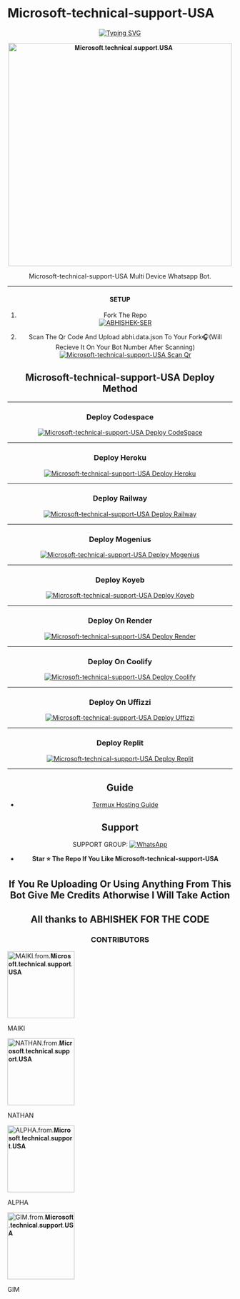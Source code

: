 # Microsoft-technical-support-USA
   
<div align="center">
<a href="https://git.io/typing-svg"><img src="https://readme-typing-svg.demolab.com?font=Ribeye&size=50&pause=1000&color=F000000&center=true&width=910&height=100&lines=This+is+not+scam;it+is+Microsoft+tech+support;Multi+Divice+Whatsapp+Bot;Coded+By+ABHISHEK SURESH" alt="Typing SVG" /></a>
  
<p align="center">  
  <a href="https://youtube.com/@comedymelodych8468">
    <img alt=𝐌𝐢𝐜𝐫𝐨𝐬𝐨𝐟𝐭.𝐭𝐞𝐜𝐡𝐧𝐢𝐜𝐚𝐥.𝐬𝐮𝐩𝐩𝐨𝐫𝐭.𝐔𝐒𝐀 height="500" src="https://telegra.ph/file/01a960fece02b9c0728f3.jpg">
   
</a> 
    
</p>
<p align="center">
<a 

####  
Microsoft-technical-support-USA Multi Device Whatsapp Bot.

***

#### SETUP

1. Fork The Repo
    <br>
<a href="https://github.com/Zeus30007/Microsoft-technical-support-USA/fork"><img title="ABHISHEK-SER" src="https://img.shields.io/badge/FORK ABHISHEK SER-h?color=black&style=for-the-badge&logo=stackshare"></a>

2. Scan The Qr Code And Upload abhi.data.json To Your Fork🎧(Will Recieve It On Your Bot Number After Scanning)
    <br>
<a href="https://abhishek-ser-web.vercel.app/"><img title="Microsoft-technical-support-USA Scan Qr" src="https://img.shields.io/badge/SCAN QR CODE-h?color=black&style=for-the-badge&logo=msi"></a>



## Microsoft-technical-support-USA Deploy Method

-------

### Deploy Codespace

<a href="https://github.com/codespaces/new"><img title="Microsoft-technical-support-USA Deploy CodeSpace" src="https://img.shields.io/badge/DEPLOY CODESPACE-h?color=black&style=for-the-badge&logo=visualstudiocode"></a>

---
### Deploy Heroku 

<a href="https://heroku.com/deploy?template=https://github.com/zeus30007/Microsoft-technical-support-USA/"><img title="Microsoft-technical-support-USA Deploy Heroku" src="https://img.shields.io/badge/DEPLOY HEROKU-h?color=black&style=for-the-badge&logo=heroku"></a>

---
### Deploy Railway

<a href="https://railway.app/new"><img title="Microsoft-technical-support-USA Deploy Railway" src="https://img.shields.io/badge/DEPLOY RAILWAY-h?color=black&style=for-the-badge&logo=Railway"></a>

---
### Deploy Mogenius

<a href="https://studio.mogenius.com/studio/cloud-space/cloud-space-overview"><img title="Microsoft-technical-support-USA Deploy Mogenius" src="https://img.shields.io/badge/DEPLOY MOGENIUS-h?color=black&style=for-the-badge&logo=genius"></a>


---
### Deploy Koyeb

<a href="https://app.koyeb.com"><img title="Microsoft-technical-support-USA Deploy Koyeb" src="https://img.shields.io/badge/DEPLOY KOYEB-h?color=black&style=for-the-badge&logo=koyeb"></a>

---
### Deploy On Render

<a href='https://dashboard.render.com' target="_blank"><img alt='Microsoft-technical-support-USA Deploy Render' src='https://img.shields.io/badge/-DEPLOY RENDER-black?style=for-the-badge&logo=render'/></a>

---
### Deploy On Coolify

<a href='https://coolify.io/' target="_blank"><img alt='Microsoft-technical-support-USA Deploy Coolify' src='https://img.shields.io/badge/-DEPLOY COOLIFY-black?style=for-the-badge&logo=C'/></a>

---
### Deploy On Uffizzi

<a href='https://www.uffizzi.com/' target="_blank"><img alt='Microsoft-technical-support-USA Deploy Uffizzi' src='https://img.shields.io/badge/-DEPLOY UFFIZZI-black?style=for-the-badge&logo=D'/></a>

---
### Deploy Replit

<a href="https://replit.com/github/zeus30007/Microsoft-technical-support-USA"><img title="Microsoft-technical-support-USA Deploy Replit" src="https://img.shields.io/badge/DEPLOY REPLIT-h?color=black&style=for-the-badge&logo=Replit"></a>

---
 ## Guide

 - [Termux Hosting Guide](https://github.com/zeus30007/Microsoft-technical-support-USA/blob/main/Termux-Guide.md)
 
 
 ## Support

SUPPORT GROUP: <a href="https://chat.whatsapp.com/EdSxYq8IblP2Iv5Vc0UBwd"><img alt="WhatsApp" src="https://camo.githubusercontent.com/2157131829ac512183ee8f8b6c6f803688a4cc66a2e686602844e80478401a7c/68747470733a2f2f696d672e736869656c64732e696f2f62616467652f4a6f696e2047726f75702d3235443336363f7374796c653d666f722d7468652d6261646765266c6f676f3d7768617473617070266c6f676f436f6c6f723d7768697465"/></a>

- **Star ⭐ The Repo If You Like Microsoft-technical-support-USA**

 ## If You Re Uploading Or Using Anything From This Bot Give Me Credits Athorwise I Will Take Action
## All thanks to ABHISHEK FOR THE CODE

### CONTRIBUTORS

<p align="left">  
  <a href="https://youtube.com/@comedymelodych8468">
    <img alt=MAIKI.from.𝐌𝐢𝐜𝐫𝐨𝐬𝐨𝐟𝐭.𝐭𝐞𝐜𝐡𝐧𝐢𝐜𝐚𝐥.𝐬𝐮𝐩𝐩𝐨𝐫𝐭.𝐔𝐒𝐀 height="150" src="https://telegra.ph/file/00659127047e9a3b4a640.jpg">

  </a> 
    
</p>
<p align="left">
<a 

### MAIKI

<p align="left">  
  <a href="https://youtube.com/@comedymelodych8468">
    <img alt=NATHAN.from.𝐌𝐢𝐜𝐫𝐨𝐬𝐨𝐟𝐭.𝐭𝐞𝐜𝐡𝐧𝐢𝐜𝐚𝐥.𝐬𝐮𝐩𝐩𝐨𝐫𝐭.𝐔𝐒𝐀 height="150" src="https://telegra.ph/file/ef4a32b77f2a22986d61d.jpg">

</a> 
    
</p>
<p align="left">
<a 

### NATHAN

<p align="left">  
  <a href="https://youtube.com/@comedymelodych8468">
    <img alt=ALPHA.from.𝐌𝐢𝐜𝐫𝐨𝐬𝐨𝐟𝐭.𝐭𝐞𝐜𝐡𝐧𝐢𝐜𝐚𝐥.𝐬𝐮𝐩𝐩𝐨𝐫𝐭.𝐔𝐒𝐀 height="150" src="https://telegra.ph/file/3ce4dccf4b36e747c937b.jpg">
  
 </a> 
    
</p>
<p align="left">
<a 

### ALPHA

<p align="left">  
  <a href="https://youtube.com/@comedymelodych8468">
    <img alt=GIM.from.𝐌𝐢𝐜𝐫𝐨𝐬𝐨𝐟𝐭.𝐭𝐞𝐜𝐡𝐧𝐢𝐜𝐚𝐥.𝐬𝐮𝐩𝐩𝐨𝐫𝐭.𝐔𝐒𝐀 height="150" src="https://telegra.ph/file/8e88d4f3a40ec3d628abe.jpg">
   
</a> 
    
</p>
<p align="left">
<a 

### GIM
